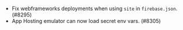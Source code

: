 - Fix webframeworks deployments when using `site` in `firebase.json`. (#8295)
- App Hosting emulator can now load secret env vars. (#8305)
